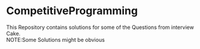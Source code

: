 # CompetitiveProgramming

This Repository contains solutions for some of the Questions from interview Cake.
<br>
NOTE:Some Solutions might be obvious
